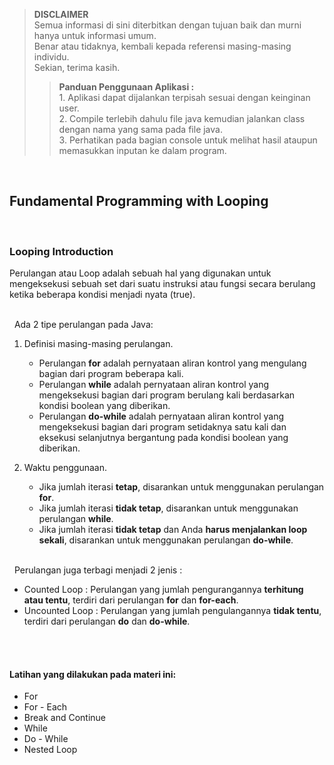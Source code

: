 >**DISCLAIMER**\
>Semua informasi di sini diterbitkan dengan tujuan baik dan murni hanya untuk informasi umum.\
>Benar atau tidaknya, kembali kepada referensi masing-masing individu.\
>Sekian, terima kasih.
>
>>**Panduan Penggunaan Aplikasi :**\
>		1. Aplikasi dapat dijalankan terpisah sesuai dengan keinginan user.\
>		2. Compile terlebih dahulu file java kemudian jalankan class dengan nama yang sama pada file java.\
>		3. Perhatikan pada bagian console untuk melihat hasil ataupun memasukkan inputan ke dalam program.

&nbsp;
## Fundamental Programming with Looping

&nbsp;
### Looping Introduction
Perulangan atau Loop adalah sebuah hal yang digunakan untuk mengeksekusi sebuah set dari suatu instruksi atau fungsi secara berulang ketika beberapa kondisi menjadi nyata (true).

\
&nbsp;
Ada 2 tipe perulangan pada Java:
1. Definisi masing-masing perulangan.
	- Perulangan **for** adalah pernyataan aliran kontrol yang mengulang bagian dari program beberapa kali.
	- Perulangan **while** adalah pernyataan aliran kontrol yang mengeksekusi bagian dari program berulang kali berdasarkan kondisi boolean yang diberikan.
	- Perulangan **do-while** adalah pernyataan aliran kontrol yang mengeksekusi bagian dari program setidaknya satu kali dan eksekusi selanjutnya bergantung pada kondisi boolean yang diberikan.

2. Waktu penggunaan.
    - Jika jumlah iterasi **tetap**, disarankan untuk menggunakan perulangan **for**.
    - Jika jumlah iterasi **tidak tetap**, disarankan untuk menggunakan perulangan **while**.
    - Jika jumlah iterasi **tidak tetap** dan Anda **harus menjalankan loop sekali**, disarankan untuk menggunakan perulangan **do-while**.

\
&nbsp;
Perulangan juga terbagi menjadi 2 jenis :
- Counted Loop : Perulangan yang jumlah pengurangannya **terhitung atau tentu**, terdiri dari perulangan **for** dan **for-each**.
- Uncounted Loop : Perulangan yang jumlah pengulangannya **tidak tentu**, terdiri dari perulangan **do** dan **do-while**.

\
&nbsp;
#### Latihan yang dilakukan pada materi ini:
- For
- For - Each
- Break and Continue
- While
- Do - While
- Nested Loop
    
&nbsp;
